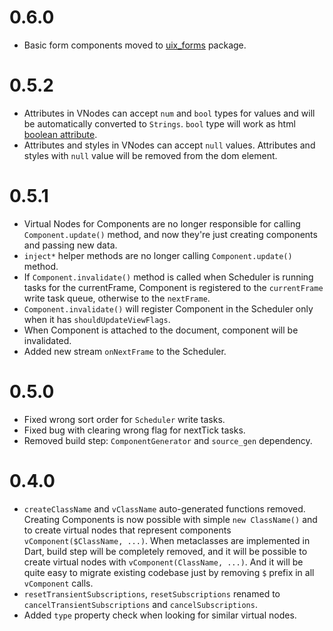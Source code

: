 # 0.6.0

- Basic form components moved to
  [uix_forms](https://github.com/localvoid/uix_forms) package.

# 0.5.2

- Attributes in VNodes can accept `num` and `bool` types for values
  and will be automatically converted to `Strings`. `bool` type will
  work as html
  [boolean attribute](https://html.spec.whatwg.org/multipage/infrastructure.html#boolean-attributes).
- Attributes and styles in VNodes can accept `null` values. Attributes
  and styles with `null` value will be removed from the dom element.

# 0.5.1

- Virtual Nodes for Components are no longer responsible for calling
  `Component.update()` method, and now they're just creating
  components and passing new data.
- `inject*` helper methods are no longer calling `Component.update()`
  method.
- If `Component.invalidate()` method is called when Scheduler is
  running tasks for the currentFrame, Component is registered to the
  `currentFrame` write task queue, otherwise to the `nextFrame`.
- `Component.invalidate()` will register Component in the Scheduler
  only when it has `shouldUpdateViewFlags`.
- When Component is attached to the document, component will be
  invalidated.
- Added new stream `onNextFrame` to the Scheduler.

# 0.5.0

- Fixed wrong sort order for `Scheduler` write tasks.
- Fixed bug with clearing wrong flag for nextTick tasks.
- Removed build step: `ComponentGenerator` and `source_gen`
  dependency.

# 0.4.0

- `createClassName` and `vClassName` auto-generated functions removed.
  Creating Components is now possible with simple `new ClassName()` and
  to create virtual nodes that represent components
  `vComponent($ClassName, ...)`. When metaclasses are implemented in
  Dart, build step will be completely removed, and it will be possible to
  create virtual nodes with `vComponent(ClassName, ...)`. And it will be
  quite easy to migrate existing codebase just by removing `$` prefix
  in all `vComponent` calls.
- `resetTransientSubscriptions`, `resetSubscriptions` renamed to
  `cancelTransientSubscriptions` and `cancelSubscriptions`.
- Added `type` property check when looking for similar virtual nodes.
